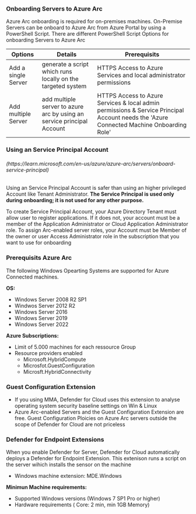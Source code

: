 ### Onboarding Servers to Azure Arc
Azure Arc onboarding is required for on-premises machines.
On-Premise Servers can be onboard to Azure Arc from Azure Portal by using a PowerShell Script. There are different PowerShell Script Options for onboarding 
Servers to Azure Arc

| Options | Details | Prerequisits
| --- | --- | --- |
| Add a single Server | generate a script which runs locally on the targeted system | HTTPS Access to Azure Services and local administrator permissions| 
| Add multiple Server | add multiple server to azure arc by using an service principal Account | HTTPS Access to Azure Services & local admin permissions & Service Principal Account needs the 'Azure Connected Machine Onboarding Role'|

### Using an Service Principal Account 
<h6>(https://learn.microsoft.com/en-us/azure/azure-arc/servers/onboard-service-principal)</h6>

Using an Service Principal Account is safer than using an higher privileged Account like Tenant Administrator. **The Service Principal is used only during onboarding;
it is not used for any other purpose.**

To create Service Principal Account, your Azure Directory Tenant must allow user to register applications. If it does not, your account must be a member of the Application Administrator or Cloud Application Administrator role.
To assign Arc-enabled server roles, your Account must be Member of the owner or user Access Administrator role in the subscription that you want to use for onboarding 



### Prerequisits Azure Arc 
The following Windows Opearting Systems are supported for Azure Connected machines.

**OS:**
- Windows Server 2008 R2 SP1
- Windwos Server 2012 R2
- Windows Server 2016
- Windows Server 2019
- Windows Server 2022

**Azure Subscriptions:**
- Limit of 5.000 machines for each ressource Group
- Resource providers enabled 
  - Microsoft.HybridCompute
  - Microsfot.GuestConfiguration
  - Microsft.HybridConnectivity


### Guest Configuration Extension 
- If you using MMA, Defender for Cloud uses this extension to analyse operating system security baseline settings on Win & Linux
- Azure Arc-enabled Servers and the Guest Configuration Extension are free. Guest Configuration Ploicies on Azure Arc servers outside the scope of Defender for Cloud are not priceless

### Defender for Endpoint Extensions 
When you enable Defender for Server, Defender for Cloud automatically deploys a Defender for Endpoint Extension. This extenison runs a script on the server wihich installs 
the sensor on the machine
- Windows machine extension: MDE.Windows

**Minimun Machine requirements:**
- Supported Windows versions (Windows 7 SP1 Pro or higher) 
- Hardware requirements ( Core: 2 min, min 1GB Memory) 

